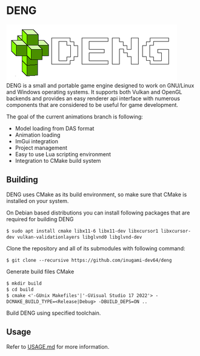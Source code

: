 # DENG

![logo](logo/logo_full.png)  
DENG is a small and portable game engine designed to work on GNU/Linux and Windows operating systems.
It supports both Vulkan and OpenGL backends and provides an easy renderer api interface with numerous 
components that are considered to be useful for game development.  

The goal of the current animations branch is following:  
* Model loading from DAS format  
* Animation loading  
* ImGui integration  
* Project management  
* Easy to use Lua scripting environment  
* Integration to CMake build system  

## Building

DENG uses CMake as its build environment, so make sure that CMake is installed on your system.

On Debian based distributions you can install following packages that are required for building DENG  
```
$ sudo apt install cmake libx11-6 libx11-dev libxcursor1 libxcursor-dev vulkan-validationlayers libglvnd0 libglvnd-dev
```

Clone the repository and all of its submodules with following command:  
```
$ git clone --recursive https://github.com/inugami-dev64/deng
```

Generate build files CMake
```
$ mkdir build
$ cd build
$ cmake <'-GUnix Makefiles'|'-GVisual Studio 17 2022'> -DCMAKE_BUILD_TYPE=<Release|Debug> -DBUILD_DEPS=ON ..
```

Build DENG using specified toolchain.

## Usage
Refer to [USAGE.md](USAGE.md) for more information.
